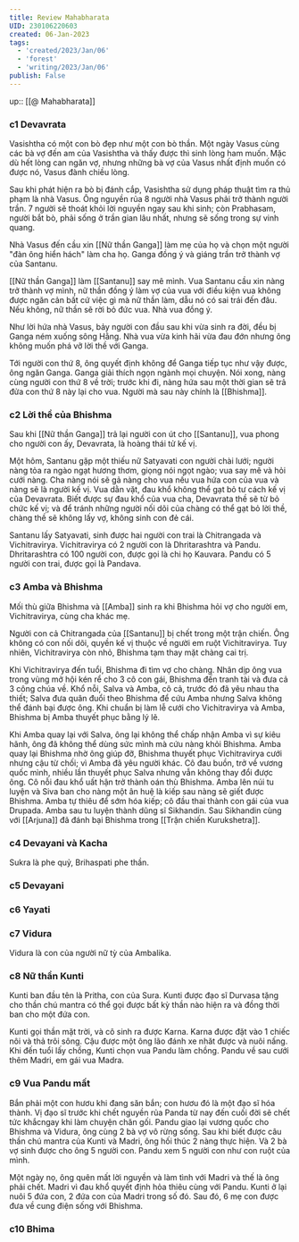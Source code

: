 ```yaml
---
title: Review Mahabharata
UID: 230106220603
created: 06-Jan-2023
tags:
  - 'created/2023/Jan/06'
  - 'forest'
  - 'writing/2023/Jan/06'
publish: False
---
```

up:: [[@ Mahabharata]]

### c1 Devavrata
Vasishtha có một con bò đẹp như một con bò thần. Một ngày Vasus cùng các bà vợ đến am của Vasishtha và thấy được thì sinh lòng ham muốn. Mặc dù hết lòng can ngăn vợ, nhưng những bà vợ của Vasus nhất định muốn có được nó, Vasus đành chiều lòng.

Sau khi phát hiện ra bò bị đánh cắp, Vasishtha sử dụng pháp thuật tìm ra thủ phạm là nhà Vasus. Ông nguyền rủa 8 người nhà Vasus phải trở thành người trần. 7 người sẽ thoát khỏi lời nguyền ngay sau khi sinh; còn Prabhasam, người bắt bò, phải sống ở trần gian lâu nhất, nhưng sẽ sống trong sự vinh quang.

Nhà Vasus đến cầu xin [[Nữ thần Ganga]] làm mẹ của họ và chọn một người "đàn ông hiển hách" làm cha họ. Ganga đồng ý và giáng trần trở thành vợ của Santanu.

[[Nữ thần Ganga]] làm [[Santanu]] say mê mình. Vua Santanu cầu xin nàng trở thành vợ mình, nữ thần đồng ý làm vợ của vua với điều kiện vua không được ngăn cản bất cứ việc gì mà nữ thần làm, dẫu nó có sai trái đến đâu. Nếu không, nữ thần sẽ rời bỏ đức vua. Nhà vua đồng ý. 
 
Như lời hứa nhà Vasus, bảy người con đầu sau khi vừa sinh ra đời, đều bị Ganga ném xuống sông Hằng. Nhà vua vừa kinh hãi vừa đau đớn nhưng ông không muốn phá vỡ lời thề với Ganga. 

Tới người con thứ 8, ông quyết định không để Ganga tiếp tục như vậy được, ông ngăn Ganga. Ganga giải thích ngọn ngành mọi chuyện. Nói xong, nàng cùng người con thứ 8 về trời; trước khi đi, nàng hứa sau một thời gian sẽ trả đửa con thứ 8 này lại cho vua. Người mà sau này chính là [[Bhishma]].

### c2 Lời thề của Bhishma
Sau khi [[Nữ thần Ganga]] trả lại người con út cho [[Santanu]], vua phong cho người con ấy, Devavrata, là hoàng thái tử kế vị.

Một hôm, Santanu gặp một thiếu nữ Satyavati con người chài lưới; người nàng tỏa ra ngào ngạt hương thơm, giọng nói ngọt ngào; vua say mê và hỏi cưới nàng. Cha nàng nói sẽ gả nàng cho vua nếu vua hứa con của vua và nàng sẽ là người kế vị. Vua dằn vặt, đau khổ không thể gạt bỏ tư cách kế vị của Devavrata. Biết được sự đau khổ của vua cha, Devavrata thề sẽ từ bỏ chức kế vị; và để tránh những người nối dõi của chàng có thể gạt bỏ lời thề, chàng thề sẽ không lấy vợ, không sinh con đẻ cái.

Santanu lấy Satyavati, sinh được hai người con trai là Chitrangada và Vichitravirya. Vichitravirya có 2 người con là Dhritarashtra và Pandu. Dhritarashtra có 100 người con, được gọi là chi họ Kauvara. Pandu có 5 người con trai, được gọi là Pandava.

### c3 Amba và Bhishma
Mối thù giữa Bhishma và [[Amba]] sinh ra khi Bhishma hỏi vợ cho người em, Vichitravirya, cùng cha khác mẹ.

Người con cả Chitrangada của [[Santanu]] bị chết trong một trận chiến. Ông không có con nối dõi, quyền kế vị thuộc về người em ruột Vichitravirya. Tuy nhiên, Vichitravirya  còn nhỏ, Bhishma tạm thay mặt chàng cai trị. 

Khi Vichitravirya đến tuổi, Bhishma đi tìm vợ cho chàng. Nhân dịp ông vua trong vùng mở hội kén rể cho 3 cô con gái, Bhishma đến tranh tài và đưa cả 3 công chúa về. Khổ nỗi, Salva và Amba, cô cả, trước đó đã yêu nhau tha thiết; Salva đưa quân đuổi theo Bhishma để cứu Amba nhưng Salva không thể đánh bại được ông. Khi chuẩn bị làm lễ cưới cho Vichitravirya và Amba, Bhishma bị Amba thuyết phục bằng lý lẽ. 

Khi Amba quay lại với Salva, ông lại không thể chấp nhận Amba vì sự kiêu hãnh, ông đã không thể dùng sức mình mà cứu nàng khỏi Bhishma. Amba quay lại Bhishma nhờ ông giúp đỡ, Bhishma thuyết phục Vichitravirya cưới nhưng cậu từ chối; vì Amba đã yêu người khác. Cô đau buồn, trở về vương quốc mình, nhiều lần thuyết phục Salva nhưng vẫn không thay đổi được ông. Cô nỗi đau khổ uất hận trở thành oán thù Bhishma. Amba lên núi tu luyện và Siva ban cho nàng một ân huệ là kiếp sau nàng sẽ giết được Bhishma. Amba tự thiêu để sớm hóa kiếp; cô đầu thai thành con gái của vua Drupada. Amba sau tu luyện thành dũng sĩ Sikhandin. Sau Sikhandin cùng với [[Arjuna]] đã đánh bại Bhishma trong [[Trận chiến Kurukshetra]].

### c4 Devayani và Kacha
Sukra là phe quỷ, Brihaspati phe thần.
### c5 Devayani
### c6 Yayati
### c7 Vidura

Vidura là con của người nữ tỳ của Ambalika.
### c8 Nữ thần Kunti
Kunti ban đầu tên là Pritha, con của Sura. Kunti được đạo sĩ Durvasa  tặng cho thần chú mantra có thể gọi được bất kỳ thần nào hiện ra và đồng thời ban cho một đứa con.

Kunti gọi thần mặt trời, và cô sinh ra được Karna. Karna được đặt vào 1 chiếc nôi và thả trôi sông. Cậu được một ông lão đánh xe nhăt được và nuôi nấng. Khi đến tuổi lấy chồng, Kunti chọn vua Pandu làm chồng. Pandu về sau cưới thêm Madri, em gái vua Madra.

### c9 Vua Pandu mất
Bắn phải một con hươu khi đang săn bắn; con hươu đó là một đạo sĩ hóa thành. Vị đạo sĩ trước khi chết nguyền rủa Panda từ nay đến cuối đời sẽ chết tức khắcngay khi làm chuyện chăn gối. Pandu giao lại vương quốc cho Bhishma và Vidura, ông cùng 2 bà vợ vô rừng sống. Sau khi biết được câu thần chú mantra của Kunti và Madri, ông hối thúc 2 nàng thực hiện. Và 2 bà vợ sinh được cho ông 5 người con. Pandu xem 5 người con như con ruột của mình.

Một ngày nọ, ông quên mất lời nguyền và làm tình với Madri và thế là ông phải chết. Madri vì đau khổ quyết định hỏa thiêu cùng với Pandu. Kunti ở lại nuôi 5 đứa con, 2 đứa con của Madri trong số đó. Sau đó, 6 mẹ con được đưa về cung điện sống với Bhishma.

### c10 Bhima
